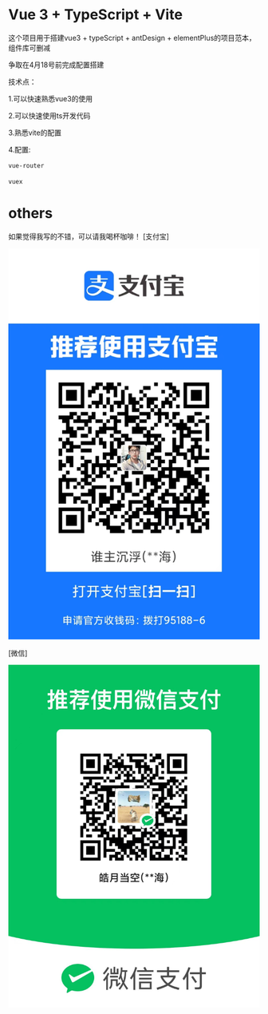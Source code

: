 # Vue 3 + TypeScript + Vite

这个项目用于搭建vue3 + typeScript + antDesign + elementPlus的项目范本，组件库可删减

争取在4月18号前完成配置搭建

技术点：

1.可以快速熟悉vue3的使用

2.可以快速使用ts开发代码

3.熟悉vite的配置

4.配置:

    vue-router

    vuex

# others

如果觉得我写的不错，可以请我喝杯咖啡！
[支付宝]

![image](https://github.com/modernPainter/heaven/blob/main/src/assets/images/%E5%BE%AE%E4%BF%A1%E5%9B%BE%E7%89%87_20240510170506.jpg)

[微信]

![image](https://github.com/modernPainter/heaven/blob/main/src/assets/images/%E5%BE%AE%E4%BF%A1%E5%9B%BE%E7%89%87_20240510170509.jpg)
